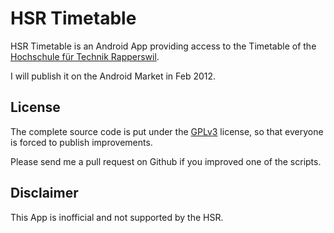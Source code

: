 ﻿HSR Timetable
==========

HSR Timetable is an Android App providing access to the Timetable of the [Hochschule für Technik Rapperswil](http://www.hsr.ch).

I will publish it on the Android Market in Feb 2012.

License
-------

The complete source code is put under the [GPLv3](http://www.gnu.org/licenses/gpl.html) license, so that everyone is forced to publish improvements. 

Please send me a pull request on Github if you improved one of the scripts.

Disclaimer
----------

This App is inofficial and not supported by the HSR.